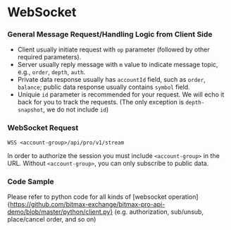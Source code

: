 # WebSocket

### General Message Request/Handling Logic from Client Side
 
* Client usually initiate request with `op` parameter (followed by other required parameters).
* Server usually reply message with `m` value to indicate message topic, e.g., `order`, `depth`, `auth`.
* Private data response usually has `accountId` field, such as `order`, `balance`; public data response usually contains `symbol` field.
* Uniquie `id` parameter is recommended for your request. We will echo it back for you to track the requests. (The only exception is `depth-snapshot`, we do not include `id`)

### WebSocket Request

`WSS <account-group>/api/pro/v1/stream`


In order to authorize the session you must include `<account-group>` in the URL. Without `<account-group>`, you can 
only subscribe to public data. 

### Code Sample

Please refer to python code for all kinds of [websocket operation]{https://github.com/bitmax-exchange/bitmax-pro-api-demo/blob/master/python/client.py} (e.g. authorization, sub/unsub, place/cancel order, and so on) 




